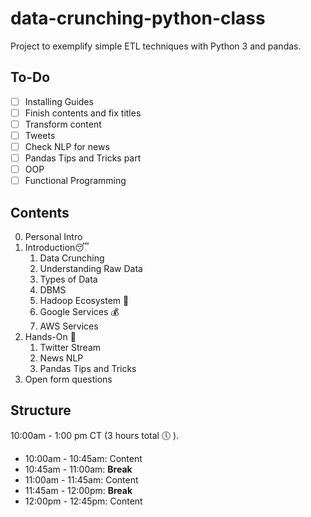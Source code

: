 # data-crunching-python-class
Project to exemplify simple ETL techniques with Python 3 and pandas.
## To-Do
- [ ] Installing Guides
- [ ] Finish contents and fix titles
- [ ] Transform content
- [ ] Tweets
- [ ] Check NLP for news
- [ ] Pandas Tips and Tricks part
- [ ] OOP
- [ ] Functional Programming

## Contents 
0. Personal Intro
1. Introduction:sleeping:
    1. Data Crunching
    2. Understanding Raw Data
    3. Types of Data
    4. DBMS
    5. Hadoop Ecosystem :elephant:
    7. Google Services :moneybag:
    8. AWS Services 
3. Hands-On :snake:
    1. Twitter Stream
    2. News NLP
    4. Pandas Tips and Tricks
4. Open form questions

## Structure

10:00am - 1:00 pm CT (3 hours total :clock5: ).

- 10:00am - 10:45am: Content
- 10:45am - 11:00am: **Break**
- 11:00am - 11:45am: Content
- 11:45am - 12:00pm: **Break**
- 12:00pm - 12:45pm: Content
